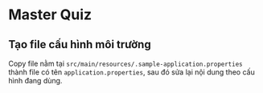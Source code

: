 # Master Quiz

## Tạo file cấu hình môi trường

Copy file nằm tại `src/main/resources/.sample-application.properties` 
thành file có tên `application.properties`, sau đó sửa lại nội dung theo cấu hình đang dùng.